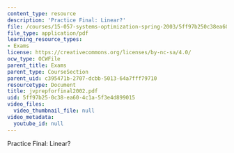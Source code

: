```yaml
---
content_type: resource
description: 'Practice Final: Linear?'
file: /courses/15-057-systems-optimization-spring-2003/5ff97b250c38ea604c1a5f3e4d899015_jvprepforfinal2002.pdf
file_type: application/pdf
learning_resource_types:
- Exams
license: https://creativecommons.org/licenses/by-nc-sa/4.0/
ocw_type: OCWFile
parent_title: Exams
parent_type: CourseSection
parent_uid: c395471b-2707-dcbb-5013-64a7fff79710
resourcetype: Document
title: jvprepforfinal2002.pdf
uid: 5ff97b25-0c38-ea60-4c1a-5f3e4d899015
video_files:
  video_thumbnail_file: null
video_metadata:
  youtube_id: null
---
```

Practice Final: Linear?